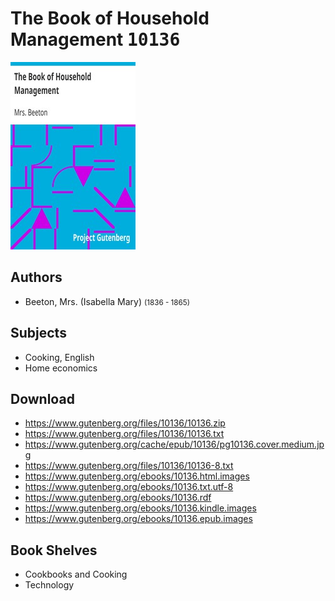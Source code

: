 # The Book of Household Management <kbd>10136</kbd>

![](./cover.medium.jpg "")

## Authors


 - Beeton, Mrs. (Isabella Mary) <small>(1836 - 1865)</small>

## Subjects


 - Cooking, English
 - Home economics

## Download


 - https://www.gutenberg.org/files/10136/10136.zip
 - https://www.gutenberg.org/files/10136/10136.txt
 - https://www.gutenberg.org/cache/epub/10136/pg10136.cover.medium.jpg
 - https://www.gutenberg.org/files/10136/10136-8.txt
 - https://www.gutenberg.org/ebooks/10136.html.images
 - https://www.gutenberg.org/ebooks/10136.txt.utf-8
 - https://www.gutenberg.org/ebooks/10136.rdf
 - https://www.gutenberg.org/ebooks/10136.kindle.images
 - https://www.gutenberg.org/ebooks/10136.epub.images

## Book Shelves


 - Cookbooks and Cooking
 - Technology
